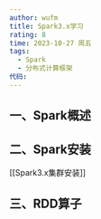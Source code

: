 ```yaml
---
author: wufm
title: Spark3.x学习
rating: 8
time: 2023-10-27 周五
tags:
  - Spark
  - 分布式计算框架
代码:
---
```

## 一、Spark概述

## 二、Spark安装

[[Spark3.x集群安装]]
## 三、RDD算子
